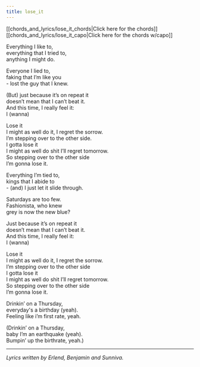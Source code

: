 ```yaml
---
title: lose_it
---
```


[[chords_and_lyrics/lose_it_chords|Click here for the chords]]
[[chords_and_lyrics/lose_it_capo|Click here for the chords w/capo]]

Everything I like to,</br>
everything that I tried to,</br>
anything I might do.</br>

Everyone I lied to,</br>
faking that I’m like you</br>
\- lost the guy that I knew.</br>

(But) just because it’s on repeat it</br>
doesn’t mean that I can’t beat it.</br>
And this time, I really feel it:</br>
I (wanna)</br>

Lose it </br>
I might as well do it, I regret the sorrow.</br>
I’m stepping over to the other side.</br>
I gotta lose it</br>
I might as well do shit I’ll regret tomorrow.</br>
So stepping over to the other side</br>
I’m gonna lose it.</br>

Everything I’m tied to,</br>
kings that I abide to</br>
\- (and) I just let it slide through.</br>

Saturdays are too few.</br>
Fashionista, who knew</br>
grey is now the new blue?</br>

Just because it’s on repeat it</br>
doesn’t mean that I can’t beat it.</br>
And this time, I really feel it:</br>
I (wanna)</br>

Lose it </br>
I might as well do it, I regret the sorrow.</br>
I’m stepping over to the other side</br>
I gotta lose it</br>
I might as well do shit I’ll regret tomorrow.</br>
So stepping over to the other side</br>
I’m gonna lose it.</br>

Drinkin’ on a Thursday,</br>
everyday's a birthday (yeah).</br>
Feeling like i’m first rate, yeah.</br>

(Drinkin’ on a Thursday,</br>
baby I’m an earthquake (yeah).</br>
Bumpin’ up the birthrate, yeah.)</br>

---

_Lyrics written by Erlend, Benjamin and Sunniva._
